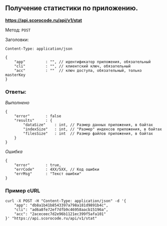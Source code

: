 ## Получение статистики по приложению.

**https://api.scorocode.ru/api/v1/stat**

Метод: `POST`

Заголовки:

`Content-Type: application/json`

```
{
    "app"         : "", // идентификатор приложения, обязательный
    "cli"         : "", // клиентский ключ, обязательный
    "acc"         : ""  // ключ доступа, обязательный, только masterKey
}
```

### Ответы:

*Выполнено*

```
{
    "error"       : false
    "results"     : {
        "dataSize"    : int, // Размер данных приложения, в байтах
        "indexSize"   : int, // "Размер" индексов приложения, в байтах
        "filesSize"   : int  // Размер файлов приложения, в байтах
    }
}
```

*Ошибка*

```
{
    "error"       : true,
    "errCode"     : 4XX/5XX, // Код ошибки
    "errMsg"      : "Текст ошибки"
}
```

### Пример cURL

```
curl -X POST -H "Content-Type: application/json" -d '{
    "app": "db8a1b41b8543397a798a181d9891b4c",
    "cli": "ad6a8fe72ef7dfb9c46958aacb15196a",
    "acc": "2aceceec7d2e96b1121ec399f5afa101"
}' "https://api.scorocode.ru/api/v1/stat"
```